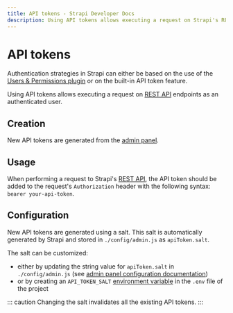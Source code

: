 ```yaml
---
title: API tokens - Strapi Developer Docs
description: Using API tokens allows executing a request on Strapi's REST API endpoints as an authenticated user.
---
```


# API tokens

Authentication strategies in Strapi can either be based on the use of the [Users & Permissions plugin](/user-docs/latest/users-roles-permissions/introduction-to-users-roles-permissions.md) or on the built-in API token feature.

Using API tokens allows executing a request on [REST API](/developer-docs/latest/developer-resources/database-apis-reference/rest-api.md) endpoints as an authenticated user. 

## Creation

New API tokens are generated from the [admin panel](/user-docs/latest/settings/managing-global-settings.md#managing-api-tokens).

## Usage

When performing a request to Strapi's [REST API](/developer-docs/latest/developer-resources/database-apis-reference/rest-api.md), the API token should be added to the request's `Authorization` header with the following syntax: `bearer your-api-token`.

## Configuration

New API tokens are generated using a salt. This salt is automatically generated by Strapi and stored in `./config/admin.js` as `apiToken.salt`.

The salt can be customized:

- either by updating the string value for `apiToken.salt` in `./config/admin.js` (see [admin panel configuration documentation](/developer-docs/latest/setup-deployment-guides/configurations/required/admin-panel.md))
- or by creating an `API_TOKEN_SALT` [environment variable](/developer-docs/latest/setup-deployment-guides/configurations/optional/environment.md#strapi-s-environment-variables) in the `.env` file of the project

::: caution
Changing the salt invalidates all the existing API tokens.
:::
